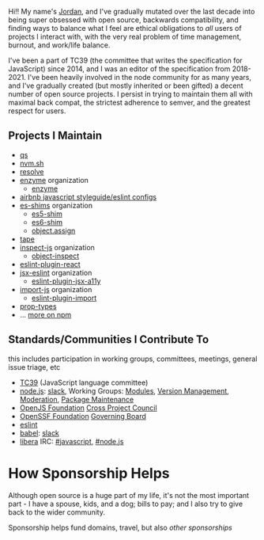 <!--
**ljharb/ljharb** is a ✨ _special_ ✨ repository because its `README.md` (this file) appears on your GitHub profile.

Here are some ideas to get you started:

- 🔭 I’m currently working on ...
- 🌱 I’m currently learning ...
- 👯 I’m looking to collaborate on ...
- 🤔 I’m looking for help with ...
- 💬 Ask me about ...
- 📫 How to reach me: ...
- 😄 Pronouns: ...
- ⚡ Fun fact: ...
-->

Hi‼ My name's [Jordan](https://twitter.com/ljharb), and I've gradually mutated over the last decade into being super obsessed with open source, backwards compatibility, and finding ways to balance what I feel are ethical obligations to *all* users of projects I interact with, with the very real problem of time management, burnout, and work/life balance.

I've been a part of TC39 (the committee that writes the specification for JavaScript) since 2014, and I was an editor of the specification from 2018-2021. I've been heavily involved in the node community for as many years, and I've gradually created (but mostly inherited or been gifted) a decent number of open source projects. I persist in trying to maintain them all with maximal back compat, the strictest adherence to semver, and the greatest respect for users.

## Projects I Maintain
 - [qs](https://github.com/ljharb/qs)
 - [nvm.sh](https://github.com/nvm-sh/nvm)
 - [resolve](https://github.com/browserify/resolve)
 - [enzyme](https://github.com/enzymejs/) organization
   - [enzyme](https://github.com/enzymejs/enzyme)
 - [airbnb javascript styleguide/eslint configs](https://github.com/airbnb/javascript)
 - [es-shims](https://github.com/es-shims) organization
   - [es5-shim](https://github.com/es-shims/es5-shim)
   - [es6-shim](https://github.com/paulmillr/es6-shim)
   - [object.assign](https://github.com/ljharb/object.assign)
 - [tape](https://github.com/substack/tape)
 - [inspect-js](https://github.com/inspect-js/) organization
   - [object-inspect](https://github.com/inspect-js/object-inspect)
 - [eslint-plugin-react](https://github.com/yannickcr/eslint-plugin-react)
 - [jsx-eslint](https://github.com/jsx-eslint) organization
   - [eslint-plugin-jsx-a11y](https://github.com/jsx-eslint/eslint-plugin-jsx-a11y)
 - [import-js](https://github.com/import-js) organization
   - [eslint-plugin-import](https://github.com/import-js/eslint-plugin-import)
 - [prop-types](https://github.com/facebook/prop-types)
 - … [more on npm](https://www.npmjs.com/~ljharb)

## Standards/Communities I Contribute To
<caption>this includes participation in working groups, committees, meetings, general issue triage, etc</caption>

 - [TC39](https://tc39.es/) (JavaScript language committee)
 - [node.js](https://nodejs.org/): [slack](https://www.nodeslackers.com), Working Groups: [Modules](https://github.com/nodejs/modules), [Version Management](https://github.com/nodejs/version-management), [Moderation](https://github.com/nodejs/admin/blob/main/Moderation-Policy.md), [Package Maintenance](https://github.com/nodejs/package-maintenance)
 - [OpenJS Foundation](https://github.com/openjs-foundation/) [Cross Project Council](https://github.com/openjs-foundation/cross-project-council)
 - [OpenSSF Foundation](https://openssf.org/) [Governing Board](https://openssf.org/about/board/)
 - [eslint](https://github.com/eslint/eslint/issues?utf8=✓&q=commenter%3Aljharb)
 - [babel](https://github.com/babel/babel/issues?utf8=✓&q=commenter%3Aljharb): [slack](https://babeljs.slack.com/)
 - [libera](https://libera.chat) IRC: [#javascript](https://web.libera.chat/?channel=#javascript), [#node.js](https://web.libera.chat/?channel=#node.js)

# How Sponsorship Helps

Although open source is a huge part of my life, it's not the most important part - I have a spouse, kids, and a dog; bills to pay; and I also try to give back to the wider community.

Sponsorship helps fund domains, travel, but also *other sponsorships*
